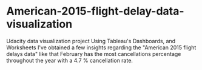 # American-2015-flight-delay-data-visualization
Udacity data visualization project
Using Tableau's Dashboards, and Worksheets I've obtained a few insights regarding the "American 2015 flight delays data" like that February has the most cancellations percentage throughout the year with a 4.7 % cancellation rate.
